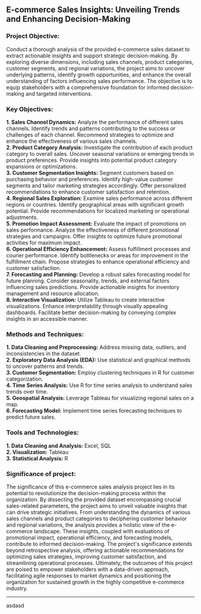 ## E-commerce Sales Insights: Unveiling Trends and Enhancing Decision-Making
### Project Objective:
Conduct a thorough analysis of the provided e-commerce sales dataset to extract actionable insights and support strategic decision-making. By exploring diverse dimensions, including sales channels, product categories, customer segments, and regional variations, the project aims to uncover underlying patterns, identify growth opportunities, and enhance the overall understanding of factors influencing sales performance. The objective is to equip stakeholders with a comprehensive foundation for informed decision-making and targeted interventions.

### Key Objectives:
**1. Sales Channel Dynamics:** Analyze the performance of different sales channels.
Identify trends and patterns contributing to the success or challenges of each channel.
Recommend strategies to optimize and enhance the effectiveness of various sales channels.     
**2. Product Category Analysis:** Investigate the contribution of each product category to overall sales. Uncover seasonal variations or emerging trends in product preferences. Provide insights into potential product category expansions or optimizations.                  
**3. Customer Segmentation Insights:** Segment customers based on purchasing behavior and preferences. Identify high-value customer segments and tailor marketing strategies accordingly. Offer personalized recommendations to enhance customer satisfaction and retention.          
**4. Regional Sales Exploration:** Examine sales performance across different regions or countries. Identify geographical areas with significant growth potential. Provide recommendations for localized marketing or operational adjustments.                    
**5. Promotion Impact Assessment:** Evaluate the impact of promotions on sales performance.
Analyze the effectiveness of different promotional strategies and campaigns. Offer insights to optimize future promotional activities for maximum impact.                                  
**6. Operational Efficiency Enhancement:** Assess fulfillment processes and courier performance.
Identify bottlenecks or areas for improvement in the fulfillment chain. Propose strategies to enhance operational efficiency and customer satisfaction.                              
**7. Forecasting and Planning:** Develop a robust sales forecasting model for future planning.
Consider seasonality, trends, and external factors influencing sales predictions. Provide actionable insights for inventory management and resource allocation.                    
**8. Interactive Visualization:** Utilize Tableau to create interactive visualizations. Enhance interpretability through visually appealing dashboards. Facilitate better decision-making by conveying complex insights in an accessible manner.     

### Methods and Techniques:
**1. Data Cleaning and Preprocessing:** Address missing data, outliers, and inconsistencies in the dataset.                                                                                
**2. Exploratory Data Analysis (EDA):** Use statistical and graphical methods to uncover patterns and trends.                                                                  
**3. Customer Segmentation:** Employ clustering techniques in R for customer categorization.  
**4. Time Series Analysis:** Use R for time series analysis to understand sales trends over time.                                                                                  
**5. Geospatial Analysis:** Leverage Tableau for visualizing regional sales on a map.        
**6. Forecasting Model:** Implement time series forecasting techniques to predict future sales.

### Tools and Technologies:
**1. Data Cleaning and Analysis:** Excel, SQL                                                
**2. Visualization:** Tableau                                                            
**3. Statistical Analysis:** R                                                              

### Significance of project:
The significance of this e-commerce sales analysis project lies in its potential to revolutionize the decision-making process within the organization. By dissecting the provided dataset encompassing crucial sales-related parameters, the project aims to unveil valuable insights that can drive strategic initiatives. From understanding the dynamics of various sales channels and product categories to deciphering customer behavior and regional variations, the analysis provides a holistic view of the e-commerce landscape. These insights, coupled with evaluations of promotional impact, operational efficiency, and forecasting models, contribute to informed decision-making. The project's significance extends beyond retrospective analysis, offering actionable recommendations for optimizing sales strategies, improving customer satisfaction, and streamlining operational processes. Ultimately, the outcomes of this project are poised to empower stakeholders with a data-driven approach, facilitating agile responses to market dynamics and positioning the organization for sustained growth in the highly competitive e-commerce industry.

--------------------

asdasd
